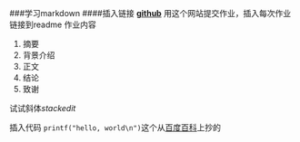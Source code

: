 ###学习markdown
####插入链接 **[github](https://github.com/)**
用这个网站提交作业，插入每次作业链接到readme
作业内容
1. 摘要
2. 背景介绍
3. 正文
4. 结论
5. 致谢

试试斜体*stackedit*

插入代码
`printf("hello, world\n")`这个从[百度百科](http://baike.baidu.com/link?url=ArteWCES_rlaP1N5fEP3bU5Dg1l9NsKfOPnyNyJt204xEu5Onn51CnNk70AI3xca99GxOvPAdjfgbAzWKaEIJ7ZMad0mQW3QPE7krKQt3EO)上抄的